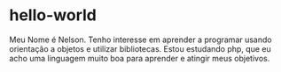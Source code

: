 # hello-world

Meu Nome é Nelson. Tenho interesse em aprender a programar usando orientação a objetos e utilizar bibliotecas.
Estou estudando php, que eu acho uma linguagem muito boa para aprender e atingir meus objetivos.
